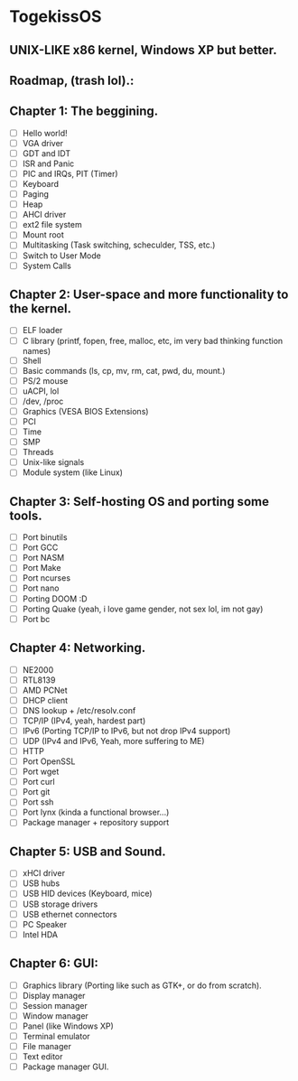 # TogekissOS

## UNIX-LIKE x86 kernel, Windows XP but better.

## Roadmap, (trash lol).:

## Chapter 1: The beggining.

- [ ] Hello world!
- [ ] VGA driver
- [ ] GDT and IDT
- [ ] ISR and Panic
- [ ] PIC and IRQs, PIT (Timer)
- [ ] Keyboard
- [ ] Paging
- [ ] Heap
- [ ] AHCI driver
- [ ] ext2 file system
- [ ] Mount root
- [ ] Multitasking (Task switching, scheculder, TSS, etc.)
- [ ] Switch to User Mode
- [ ] System Calls

## Chapter 2: User-space and more functionality to the kernel.

- [ ] ELF loader
- [ ] C library (printf, fopen, free, malloc, etc, im very bad thinking function names)
- [ ] Shell
- [ ] Basic commands (ls, cp, mv, rm, cat, pwd, du, mount.)
- [ ] PS/2 mouse
- [ ] uACPI, lol
- [ ] /dev, /proc
- [ ] Graphics (VESA BIOS Extensions)
- [ ] PCI
- [ ] Time
- [ ] SMP
- [ ] Threads
- [ ] Unix-like signals
- [ ] Module system (like Linux)

## Chapter 3: Self-hosting OS and porting some tools.

- [ ] Port binutils
- [ ] Port GCC
- [ ] Port NASM
- [ ] Port Make
- [ ] Port ncurses
- [ ] Port nano
- [ ] Porting DOOM :D
- [ ] Porting Quake (yeah, i love game gender, not sex lol, im not gay)
- [ ] Port bc

## Chapter 4: Networking.

- [ ] NE2000
- [ ] RTL8139
- [ ] AMD PCNet
- [ ] DHCP client
- [ ] DNS lookup + /etc/resolv.conf
- [ ] TCP/IP (IPv4, yeah, hardest part)
- [ ] IPv6 (Porting TCP/IP to IPv6, but not drop IPv4 support)
- [ ] UDP (IPv4 and IPv6, Yeah, more suffering to ME)
- [ ] HTTP
- [ ] Port OpenSSL
- [ ] Port wget
- [ ] Port curl
- [ ] Port git
- [ ] Port ssh
- [ ] Port lynx (kinda a functional browser...)
- [ ] Package manager + repository support

## Chapter 5: USB and Sound.

- [ ] xHCI driver
- [ ] USB hubs
- [ ] USB HID devices (Keyboard, mice)
- [ ] USB storage drivers
- [ ] USB ethernet connectors
- [ ] PC Speaker
- [ ] Intel HDA

## Chapter 6: GUI:

- [ ] Graphics library (Porting like such as GTK+, or do from scratch).
- [ ] Display manager
- [ ] Session manager
- [ ] Window manager
- [ ] Panel (like Windows XP)
- [ ] Terminal emulator
- [ ] File manager
- [ ] Text editor
- [ ] Package manager GUI.
